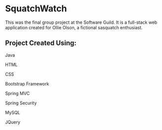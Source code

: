 # SquatchWatch
This was the final group project at the Software Guild. It is a full-stack web application created for Ollie Olson, a 
fictional sasquatch enthusiast.

## Project Created Using:

Java

HTML

CSS

Bootstrap Framework

Spring MVC

Spring Security

MySQL

JQuery
